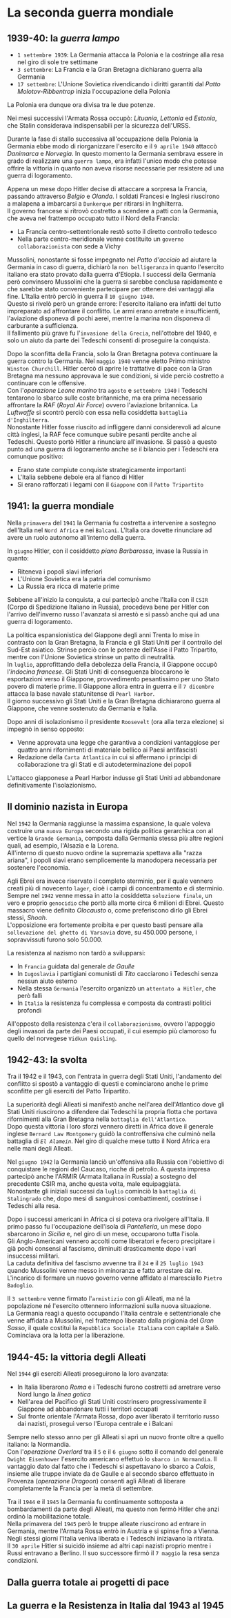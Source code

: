 # La seconda guerra mondiale

## 1939-40: la *guerra lampo*

- `1 settembre 1939`: La Germania attacca la Polonia e la costringe alla resa nel giro di sole tre settimane
- `3 settembre`: La Francia e la Gran Bretagna dichiarano guerra alla Germania
- `17 settembre`: L'Unione Sovietica rivendicando i diritti garantiti dal *Patto Molotov-Ribbentrop* inizia l'occupazione della Polonia

La Polonia era dunque ora divisa tra le due potenze.

Nei mesi successivi l'Armata Rossa occupò: *Lituania*, *Lettonia* ed *Estonia*, che Stalin considerava indispensabili per la sicurezza dell'URSS.

Durante la fase di stallo successiva all'occupazione della Polonia la Germania ebbe modo di riorganizzare l'esercito e il `9 aprile 1940` attaccò *Danimarca* e *Norvegia*. In questo momento la Germania sembrava essere in grado di realizzare una `guerra lampo`, era infatti l'unico modo che potesse offrire la vittoria in quanto non aveva risorse necessarie per resistere ad una guerra di logoramento.

Appena un mese dopo Hitler decise di attaccare a sorpresa la Francia, passando attraverso *Belgio* e *Olanda*. I soldati Francesi e Inglesi riuscirono a malapena a imbarcarsi a `Dunkerque` per ritirarsi in Inghilterra.\
Il governo francese si ritrovò costretto a scendere a patti con la Germania, che aveva nel frattempo occupato tutto il Nord della Francia:
- La Francia centro-settentrionale restò sotto il diretto controllo tedesco
- Nella parte centro-meridionale venne costituito un `governo collaborazionista` con sede a Vichy

Mussolini, nonostante si fosse impegnato nel *Patto d'acciaio* ad aiutare la Germania in caso di guerra, dichiarò la `non belligeranza` in quanto l'esercito italiano era stato provato dalla guerra d'Etiopia. I successi della Germania però convinsero Mussolini che la guerra si sarebbe conclusa rapidamente e che sarebbe stato conveniente partecipare per ottenere dei vantaggi alla fine. L'Italia entrò perciò in guerra il `10 giugno 1940`.\
Questo si rivelò però un grande errore: l'esercito italiano era infatti del tutto impreparato ad affrontare il conflitto. Le armi erano arretrate e insufficienti, l'aviazione disponeva di pochi aerei, mentre la marina non disponeva di carburante a sufficienza.\
Il fallimento più grave fu l'`invasione della Grecia`, nell'ottobre del 1940, e solo un aiuto da parte dei Tedeschi consentì di proseguire la conquista.

Dopo la sconfitta della Francia, solo la Gran Bretagna poteva continuare la guerra contro la Germania. Nel `maggio 1940` venne eletto Primo ministro `Winston Churchill`. Hitler cercò di aprire le trattative di pace con la Gran Bretagna ma nessuno approvava le sue condizioni, si vide perciò costretto a continuare con le offensive.\
Con l'*operazione Leone marino* tra `agosto` e `settembre 1940` i Tedeschi tentarono lo sbarco sulle coste britanniche, ma era prima necessario affrontare la *RAF* (*Royal Air Force*) ovvero l'aviazione britannica. La *Luftwaffe* si scontrò perciò con essa nella cosiddetta `battaglia d'Inghilterra`.\
Nonostante Hitler fosse riuscito ad infliggere danni considerevoli ad alcune città inglesi, la RAF fece comunque subire pesanti perdite anche ai Tedeschi. Questo portò Hitler a rinunciare all'invasione. Si passò a questo punto ad una guerra di logoramento anche se il bilancio per i Tedeschi era comunque positivo:
- Erano state compiute conquiste strategicamente importanti
- L'Italia sebbene debole era al fianco di Hitler
- Si erano rafforzati i legami con il `Giappone` con il `Patto Tripartito`

## 1941: la guerra mondiale

Nella `primavera` del `1941` la Germania fu costretta a intervenire a sostegno dell'Italia nel `Nord Africa` e nei `Balcani`. L'Italia ora dovette rinunciare ad avere un ruolo autonomo all'interno della guerra.

In `giugno` Hitler, con il cosiddetto *piano Barbarossa*, invase la Russia in quanto:
- Riteneva i popoli slavi inferiori
- L'Unione Sovietica era la patria del comunismo
- La Russia era ricca di materie prime

Sebbene all'inizio la conquista, a cui partecipò anche l'Italia con il `CSIR` (Corpo di Spedizione Italiano in Russia), procedeva bene per Hitler con l'arrivo dell'inverno russo l'avanzata si arrestò e si passò anche qui ad una guerra di logoramento.

La politica espansionistica del Giappone degli anni Trenta lo mise in contrasto con la Gran Bretagna, la Francia e gli Stati Uniti per il controllo del Sud-Est asiatico. Strinse perciò con le potenze dell'Asse il Patto Tripartito, mentre con l'Unione Sovietica strinse un patto di neutralità.\
In `luglio`, approfittando della debolezza della Francia, il Giappone occupò l'*indocina francese*. Gli Stati Uniti di conseguenza bloccarono le esportazioni verso il Giappone, provvedimento pesantissimo per uno Stato povero di materie prime. Il Giappone allora entra in guerra e il `7 dicembre` attacca la base navale statunitense di `Pearl Harbor`.\
Il giorno successivo gli Stati Uniti e la Gran Bretagna dichiararono guerra al Giappone, che venne sostenuto da Germania e Italia.

Dopo anni di isolazionismo il presidente `Roosevelt` (ora alla terza elezione) si impegnò in senso opposto:
- Venne approvata una legge che garantiva a condizioni vantaggiose per quattro anni rifornimenti di materiale bellico ai Paesi antifascisti
- Redazione della `Carta Atlantica` in cui si affermano i princìpi di collaborazione tra gli Stati e di autodeterminazione dei popoli

L'attacco giapponese a Pearl Harbor indusse gli Stati Uniti ad abbandonare definitivamente l'isolazionismo.

## Il dominio nazista in Europa

Nel `1942` la Germania raggiunse la massima espansione, la quale voleva costruire una `nuova Europa` secondo una rigida politica gerarchica con al vertice la `Grande Germania`, composta dalla Germania stessa più altre regioni quali, ad esempio, l'Alsazia e la Lorena.\
All'interno di questo nuovo ordine la supremazia spettava alla "razza ariana", i popoli slavi erano semplicemente la manodopera necessaria per sostenere l'economia.

Agli Ebrei era invece riservato il completo sterminio, per il quale vennero creati più di novecento `lager`, cioè i campi di concentramento e di sterminio.\
Sempre nel `1942` venne messa in atto la cosiddetta `soluzione finale`, un vero e proprio `genocidio` che portò alla morte circa 6 milioni di Ebrei. Questo massacro viene definito *Olocausto* o, come preferiscono dirlo gli Ebrei stessi, *Shoah*.\
L'opposizione era fortemente proibita e per questo basti pensare alla `sollevazione del ghetto di Varsavia` dove, su 450.000 persone, i sopravvissuti furono solo 50.000.

La resistenza al nazismo non tardò a svilupparsi:
- In `Francia` guidata dal generale *de Gaulle*
- In `Iugoslavia` i partigiani comunisti di *Tito* cacciarono i Tedeschi senza nessun aiuto esterno
- Nella stessa `Germania` l'esercito organizzò un `attentato a Hitler`, che però fallì
- In `Italia` la resistenza fu complessa e composta da contrasti politici profondi

All'opposto della resistenza c'era il `collaborazionismo`, ovvero l'appoggio degli invasori da parte dei Paesi occupati, il cui esempio più clamoroso fu quello del norvegese `Vidkun Quisling`.

## 1942-43: la svolta

Tra il 1942 e il 1943, con l'entrata in guerra degli Stati Uniti, l'andamento del conflitto si spostò a vantaggio di questi e cominciarono anche le prime sconfitte per gli eserciti del Patto Tripartito.

La superiorità degli Alleati si manifestò anche nell'area dell'Atlantico dove gli Stati Uniti riuscirono a difendere dai Tedeschi la propria flotta che portava rifornimenti alla Gran Bretagna nella `battaglia dell'Atlantico`.\
Dopo questa vittoria i loro sforzi vennero diretti in Africa dove il generale inglese `Bernard Law Montgomery` guidò la controffensiva che culminò nella battaglia di *`El Alamein`*. Nel giro di qualche mese tutto il Nord Africa era nelle mani degli Alleati.

Nel `giugno 1942` la Germania lanciò un'offensiva alla Russia con l'obiettivo di conquistare le regioni del Caucaso, ricche di petrolio. A questa impresa partecipò anche l'ARMIR (Armata Italiana in Russia) a sostegno del precedente CSIR ma, anche questa volta, male equipaggiata.\
Nonostante gli iniziali successi da `luglio` cominciò la `battaglia di Stalingrado` che, dopo mesi di sanguinosi combattimenti, costrinse i Tedeschi alla resa.

Dopo i successi americani in Africa ci si poteva ora rivolgere all'Italia. Il primo passo fu l'occupazione dell'isola di *Pantelleria*, un mese dopo sbarcarono in *Sicilia* e, nel giro di un mese, occuparono tutta l'isola.\
Gli Anglo-Americani vennero accolti come liberatori e fecero precipitare i già pochi consensi al fascismo, diminuiti drasticamente dopo i vari insuccessi militari.\
La caduta definitiva del fascismo avvenne tra il `24` e il `25 luglio 1943` quando Mussolini venne messo in minoranza e fatto arrestare dal re.\
L'incarico di formare un nuovo governo venne affidato al maresciallo `Pietro Badoglio`.

Il `3 settembre` venne firmato l'`armistizio` con gli Alleati, ma né la popolazione né l'esercito ottennero informazioni sulla nuova situazione.\
La Germania reagì a questo occupando l'Italia centrale e settentrionale che venne affidata a Mussolini, nel frattempo liberato dalla prigionia del *Gran Sasso*, il quale costituì la `Repubblica Sociale Italiana` con capitale a Salò. Cominciava ora la lotta per la liberazione.

## 1944-45: la vittoria degli Alleati

Nel `1944` gli eserciti Alleati proseguirono la loro avanzata:
- In Italia liberarono *Roma* e i Tedeschi furono costretti ad arretrare verso Nord lungo la *linea gotica*
- Nell'area del Pacifico gli Stati Uniti costrinsero progressivamente il Giappone ad abbandonare tutti i territori occupati
- Sul fronte orientale l'Armata Rossa, dopo aver liberato il territorio russo dai nazisti, proseguì verso l'Europa centrale e i Balcani

Sempre nello stesso anno per gli Alleati si aprì un nuovo fronte oltre a quello italiano: la Normandia.\
Con l'*operazione Overlord* tra il `5` e il `6 giugno` sotto il comando del generale `Dwight Eisenhower` l'esercito americano effettuò lo `sbarco in Normandia`. Il vantaggio dato dal fatto che i Tedeschi si aspettavano lo sbarco a *Calais*, insieme alle truppe inviate da de Gaulle e al secondo sbarco effettuato in Provenza (*operazione Dragoon*) consentì agli Alleati di liberare completamente la Francia per la metà di settembre.

Tra il `1944` e il `1945` la Germania fu continuamente sottoposta a bombardamenti da parte degli Alleati, ma questo non fermò Hitler che anzi ordinò la mobilitazione totale.\
Nella primavera del `1945` però le truppe alleate riuscirono ad entrare in Germania, mentre l'Armata Rossa entrò in Austria e si spinse fino a Vienna. Negli stessi giorni l'Italia veniva liberata e i Tedeschi iniziavano la ritirata.\
Il `30 aprile` Hitler si suicidò insieme ad altri capi nazisti proprio mentre i Russi entravano a Berlino. Il suo successore firmò il `7 maggio` la resa senza condizioni.

## Dalla guerra totale ai progetti di pace

## La guerra e la Resistenza in Italia dal 1943 al 1945
